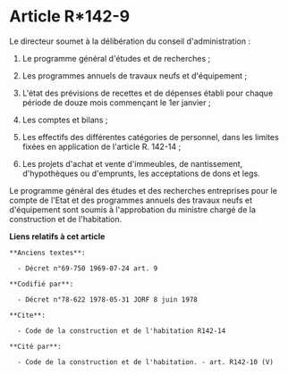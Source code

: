 # Article R*142-9

Le directeur soumet à la délibération du conseil d'administration :

1. Le programme général d'études et de recherches ;

2. Les programmes annuels de travaux neufs et d'équipement ;

3. L'état des prévisions de recettes et de dépenses établi pour chaque période de douze mois commençant le 1er janvier ;

4. Les comptes et bilans ;

5. Les effectifs des différentes catégories de personnel, dans les limites fixées en application de l'article R. 142-14 ;

6. Les projets d'achat et vente d'immeubles, de nantissement, d'hypothèques ou d'emprunts, les acceptations de dons et legs.

Le programme général des études et des recherches entreprises pour le compte de l'Etat et des programmes annuels des travaux
neufs et d'équipement sont soumis à l'approbation du ministre chargé de la construction et de l'habitation.

**Liens relatifs à cet article**

	**Anciens textes**:

	  - Décret n°69-750 1969-07-24 art. 9

	**Codifié par**:

	  - Décret n°78-622 1978-05-31 JORF 8 juin 1978

	**Cite**:

	  - Code de la construction et de l'habitation R142-14

	**Cité par**:

	  - Code de la construction et de l'habitation. - art. R142-10 (V)
